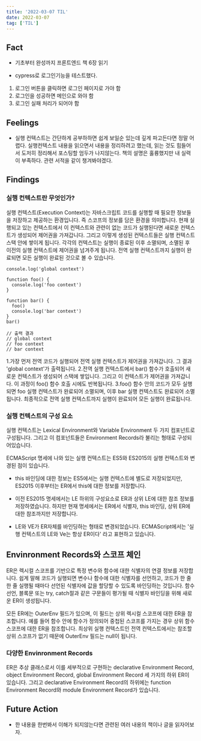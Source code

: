 ```yaml
---
title: '2022-03-07 TIL'
date: 2022-03-07
tag: ['TIL']
---
```


## Fact

- 기초부터 완성까지 프론트엔드 책 6장 읽기

- cypress로 로그인기능을 테스트했다.

1. 로그인 버튼을 클릭하면 로그인 페이지로 가야 함
2. 로그인을 성공하면 메인으로 와야 함
3. 로그인 실패 처리가 되어야 함

## Feelings

- 실행 컨텍스트는 간단하게 공부하하면 쉽게 보일순 있는데 깊게 파고든다면 정말 어렵다. 실행컨텍스트 내용을 읽으면서 내용을 정리하려고 했는데, 읽는 것도 힘들어서 도저히 정리해서 포스팅할 엄두가 나지않는다. 책의 설명은 훌륭했지만 내 실력이 부족하다. 관련 서적을 같이 챙겨봐야겠다.

## Findings

### 실행 컨텍스트란 무엇인가?

실행 컨텍스트(Execution Context)는 자바스크립트 코드를 실행할 때 필요한 정보들을 저장하고 제공하는 환경입니다. 즉 스코프의 정보를 담은 환경을 의미합니다. 현재 실행되고 있는 컨텍스트에서 이 컨텍스트와 관련이 없는 코드가 실행된다면 새로운 컨텍스트가 생성되어 제어권을 가져갑니다. 그리고 이렇게 생성된 컨텍스트들은 실행 컨텍스트 스택 안에 쌓이게 됩니다. 각각의 컨텍스트는 실행이 종료된 이후 소멸되며, 소멸된 후 이전의 실행 컨텍스트에 제어권을 넘겨주게 됩니다. 전역 실행 컨텍스트까지 실행이 완료되면 모든 실행이 완료된 것으로 볼 수 있습니다.

```tsx
console.log('global context')

function foo() {
  console.log('foo context')
}

function bar() {
  foo()
  console.log('bar context')
}
bar()

// 출력 결과
// global context
// foo context
// bar context
```

1.가장 먼저 전역 코드가 실행되어 전역 실행 컨텍스트가 제어권을 가져갑니다. 그 결과 'global context'가 출력됩니다. 2.전역 실행 컨텍스트에서 bar() 함수가 호출되어 새로운 컨텍스트가 생성되어 스택에 쌓입니다. 그리고 이 컨텍스트가 제어권을 가져갑니다. 이 과정이 foo() 함수 호출 시에도 반복됩니다.
3.foo() 함수 안의 코드가 모두 실행되면 foo 실행 컨텍스트가 완료되어 소멸되며, 이후 bar 실행 컨텍스트도 완료되어 소멸됩니다. 최종적으로 전역 실행 컨텍스트까지 실행이 완료되어 모든 실행이 완료됩니다.

### 실행 컨텍스트의 구성 요소

실행 컨텍스트는 Lexical Environment와 Variable Environment 두 가지 컴포넌트로 구성됩니다. 그리고 이 컴포넌트들은 Environment Records라 불리는 형태로 구성되어있습니다.

ECMAScript 명세에 나와 있는 실행 컨텍스트는 ES5와 ES2015의 실행 컨텍스트와 변경된 점이 있습니다.

- this 바인딩에 대한 정보는 ES5에서는 실행 컨텍스트에 별도로 저장되었지만, ES2015 이후부터는 ER에서 this에 대한 정보를 저장합니다.

- 이전 ES2015 명세에서는 LE 하위의 구성요소로 ER과 상위 LE에 대한 참조 정보를 저장하였습니다. 하지만 현재 명세에서는 ER에서 식별자, this 바인딩, 상위 ER에 대한 참조까지만 저장합니다.

- LE와 VE가 ER자체를 바인딩하는 형태로 변경되었습니다. ECMAScript에서는 '실행 컨텍스트의 LE와 Ve는 항상 ER이다' 라고 표현하고 있습니다.

## Envinronment Records와 스코프 체인

ER은 렉시컬 스코프를 기반으로 특정 변수와 함수에 대한 식별자의 연결 정보를 저장합니다. 쉽게 말해 코드가 실행되면 변수나 함수에 대한 식별자를 선언하고, 코드가 한 줄 한 줄 실행될 때마다 선언된 식별자에 값을 할당할 수 있도록 바인딩하는 것입니다. 함수 선언, 블록문 또는 try, catch절과 같은 구문들이 평가될 때 식별자 바인딩을 위해 새로운 ER이 생성됩니다.

모든 ER에는 OuterEnv 필드가 있으며, 이 필드는 상위 렉시컬 스코프에 대한 ER을 참조합니다. 예를 들어 함수 안에 함수가 정의되어 중첩된 스코프를 가지는 경우 상위 함수 스코프에 대한 ER을 참조합니다. 최상위 실행 컨텍스트인 전역 컨텍스트에서는 참조할 상위 스코프가 없기 때문에 OuterEnv 필드는 null이 됩니다.

### 다양한 Envinronment Records

ER은 추상 클래스로서 이를 세부적으로 구현하는 declarative Environment Record, object Environment Record, global Environment Record 세 가지의 하위 ER이 있습니다. 그리고 declarative Environment Record의 하위에는 function Environment Record와 module Environment Record가 있습니다.

## Future Action

- 한 내용을 한번봐서 이해가 되지않는다면 관련된 여러 내용의 책이나 글을 읽자어보자.
